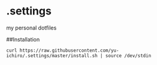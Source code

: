 .settings
==========

my personal dotfiles

##Installation

```
curl https://raw.githubusercontent.com/yu-ichiro/.settings/master/install.sh | source /dev/stdin
```


